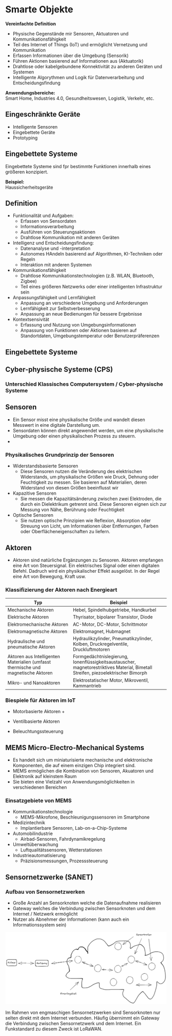 # Smarte Objekte
**Vereinfachte Definition**  
+ Physische Gegenstände mir Sensoren, Aktuatoren und Kommunikationsfähigkeit
+ Teil des Internet of Things (IoT) und ermöglicht Vernetzung und Kommunikation
+ Erfassen Informationen über die Umgebung (Sensorik)
+ Führen Aktionen basierend auf Informationen aus (Aktuatorik)
+ Drahtlose oder kabelgebundene Konnektivität zu anderen Geräten und Systemen
+ Intelligente Algorythmen und Logik für Datenverarbeitung und Entscheidungsfindung

**Anwendungsbereiche:**  
Smart Home, Industries 4.0, Gesundheitswesen, Logistik, Verkehr, etc.

## Eingeschränkte Geräte
+ Intelligente Sensoren
+ Eingebettete Geräte
+ Prototyping 

## Eingebettete Systeme
Eingebettete Systeme sind fpr bestimmte Funktionen innerhalb eines größeren konzipiert.

**Beispiel:**  
Haussicherheitsgeräte

## Definition
+ Funktionalität und Aufgaben:
    + Erfassen von Sensordaten
    + Informationsverarbeitung
    + Ausführen von Steuerungsaktionen
    + Drahtlose Kommunikation mit anderen Geräten
+ Intelligenz und Entscheidungsfindung:
    + Datenanalyse und -interpretation
    + Autonomes HAndeln basierend auf Algorithmen, KI-Techniken oder Regeln
    + Interaktion mit anderen Systemen
+ Kommunikationsfähigkeit
    + Drahtlose Kommunikationstechnologien (z.B. WLAN, Bluetooth, Zigbee)
    + Teil eines größeren Netzwerks oder einer intelligenten Infrastruktur sein
+ Anpassungsfähigkeit und Lernfähigkeit
    + Anpassung an verschiedene Umgebung und Anforderungen
    + Lernfähigkeit zur Selbstverbesserung
    + Anpassung an neue Bedienungen für bessere Ergebnisse
+ Kontextsensivität
    + Erfassung und Nutzung von Umgebungsinformationen
    + Anpassung von Funktionen oder Aktionen basieren auf Standortdaten, Umgebungstemperatur oder Benutzerpräferenzen

## Eingebettete Systeme

## Cyber-physische Systeme (CPS)

### Unterschied Klassisches Computersystem / Cyber-physische Systeme

## Sensoren
+ Ein Sensor misst eine physikalische Größe und wandelt diesen Messwert in eine digitale Darstellung um. 
+ Sensordaten können direkt angewendet werden, um eine physikalische Umgebung oder einen physikalischen Prozess zu steuern.
+ 

### Physikalisches Grundprinzip der Sensoren
+ Widerstandsbasierte Sensoren
    + Diese Sensoren nutzen die Veränderung des elektrischen Widerstands, um physikalische Größen wie Druck, Dehnung oder Feuchtigkeit zu messen. Sie basieren auf Materialien, deren Widerstand von diesen Größen beeinflusst wir
+ Kapazitive Sensoren
    + Sie messen die Kapazitätsänderung zwischen zwei Elektroden, die durch ein Dielektrikum getrennt sind. Diese Sensoren eignen sich zur Messung von Nähe, Berührung oder Feuchtigkeit
+ Optische Sensoren
    + Sie nutzen optische Prinzipien wie Reflexion, Absorption oder Streuung von Licht, um Informationen über Entfernungen, Farben oder Oberflächeneigenschaften zu liefern.


## Aktoren
+ Aktoren sind natürliche Ergänzungen zu Sensoren. Aktoren empfangen eine Art von Steuersignal. Ein elektrisches Signal oder einen digitalen Befehl. Dadruch wird ein physikalischer Effekt ausgelöst. In der Regel eine Art von Bewegung, Kraft usw. 

### Klassifizierung der Aktoren nach Energieart
|Typ|Beispiel|
|---|---|
|Mechanische Aktoren|Hebel, Spindelhubgetriebe, Handkurbel|
|Elektrische Aktoren|Thyrisator, bipolarer Transistor, Diode|
|Elektromechanische Aktoren|AC-Motor, DC-Motor, Schrittmotor|
|Elektromagnetische Aktoren|Elektromagnet, Hubmagnet|
|Hydraulische und pneumatische Aktoren|Hydraulikzylinder, Pneumatikzylinder, Kolben, Druckregelventile, Druckluftmotoren|
|Aktoren aus Intelligenten Materialien (umfasst thermische und magnetische Aktoren|Formgedächtnislegierung, Ionenflüssigkeitsaustauscher, magnetorestriktives Material, Bimetall Streifen, piezoelektrischer Bimorph|
|Mikro- und Nanoaktoren|Elektrostatischer Motor, Mikroventil, Kammantrieb|

### Biespiele für Aktoren im IoT
+ Motorbasierte Aktoren
    + 
+ Ventilbasierte Aktoren

+ Beleuchtungssteuerung

## MEMS Micro-Electro-Mechanical Systems
+ Es handelt sich um miniaturisierte mechanische und elektronische Komponenten, die auf einem einzigen Chip integriert sind.
+ MEMS ermöglichen die Kombination von Sensoren, Akuatoren und Elektronik auf kleinstem Raum
+ Sie bieten eine Vielzahl von Anwendungsmöglichkeiten in verschiedenen Bereichen

### Einsatzgebiete von MEMS
+ Kommunikationstechnologie
    + MEMS-Mikrofone, Beschleunigungssensoren im Smartphone
+ Medizintechnik
    + Implantierbare Sensoren, Lab-on-a-Chip-Systeme
+ Automobilindustrie
    + Airbad-Sensoren, Fahrdynamikregelung
+ Umweltüberwachung
    + Luftqualitätssensoren, Wetterstationen
+ Industrieautomatisierung
    + Präzisionsmessungen, Prozesssteuerung


## Sensornetzwerke (SANET)

### Aufbau von Sensornetzwerken
+ Große Anzahl an Sensorknoten welche die Datenaufnahme realisieren
+ Gateway welches die Verbindung zwischen Sensorknoten und dem Internet / Netzwerk ermöglicht
+ Nutzer als Abnehmer der Informationen (kann auch ein Informationssystem sein)

![Alt text](./img/Sensornetzwerke.png)

Im Rahmen von engmaschigen Sensornetzwerken sind Sensorknoten nur selten direkt mit dem Internet verbunden. Häufig übernimmt ein Gateway die Verbindung zwischen Sensornetzwerk und dem Internet. Ein Funkstandard zu diesem Zweck ist LoRaWAN.

